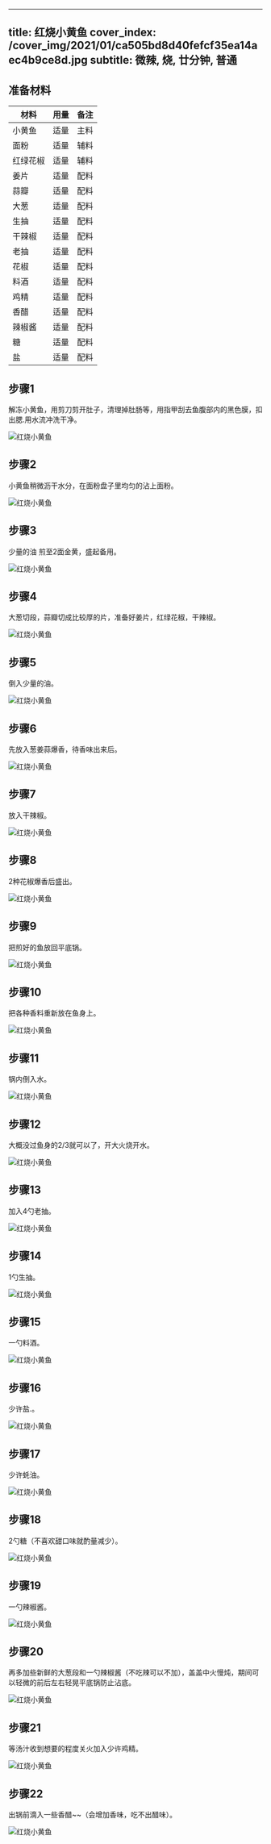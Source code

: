 
---
title: 红烧小黄鱼
cover_index: /cover_img/2021/01/ca505bd8d40fefcf35ea14aec4b9ce8d.jpg
subtitle: 微辣, 烧, 廿分钟, 普通
---

## 准备材料

| 材料     | 用量 | 备注|
| ------- | ----- | --- |
| 小黄鱼 | 适量| 主料 |
| 面粉 | 适量| 辅料 |
| 红绿花椒 | 适量| 辅料 |
| 姜片 | 适量| 配料 |
| 蒜瓣 | 适量| 配料 |
| 大葱 | 适量| 配料 |
| 生抽 | 适量| 配料 |
| 干辣椒 | 适量| 配料 |
| 老抽 | 适量| 配料 |
| 花椒 | 适量| 配料 |
| 料酒 | 适量| 配料 |
| 鸡精 | 适量| 配料 |
| 香醋 | 适量| 配料 |
| 辣椒酱 | 适量| 配料 |
| 糖 | 适量| 配料 |
| 盐 | 适量| 配料 |

## 步骤1

解冻小黄鱼，用剪刀剪开肚子，清理掉肚肠等，用指甲刮去鱼腹部内的黑色膜，扣出腮.用水流冲洗干净。

![红烧小黄鱼](https://i8.meishichina.com/attachment/recipe/201010/201010201713308.jpg?x-oss-process=style/p320) 

## 步骤2

小黄鱼稍微沥干水分，在面粉盘子里均匀的沾上面粉。

![红烧小黄鱼](https://i8.meishichina.com/attachment/recipe/201010/201010201713440.jpg?x-oss-process=style/p320) 

## 步骤3

少量的油 煎至2面金黄，盛起备用。

![红烧小黄鱼](https://i8.meishichina.com/attachment/recipe/201010/201010201713576.jpg?x-oss-process=style/p320) 

## 步骤4

大葱切段，蒜瓣切成比较厚的片，准备好姜片，红绿花椒，干辣椒。

![红烧小黄鱼](https://i8.meishichina.com/attachment/recipe/201010/201010201714284.jpg?x-oss-process=style/p320) 

## 步骤5

倒入少量的油。

![红烧小黄鱼](https://i8.meishichina.com/attachment/recipe/201010/201010201715499.jpg?x-oss-process=style/p320) 

## 步骤6

先放入葱姜蒜爆香，待香味出来后。

![红烧小黄鱼](https://i8.meishichina.com/attachment/recipe/201010/201010201716139.jpg?x-oss-process=style/p320) 

## 步骤7

放入干辣椒。

![红烧小黄鱼](https://i8.meishichina.com/attachment/recipe/201010/201010201717024.jpg?x-oss-process=style/p320) 

## 步骤8

2种花椒爆香后盛出。

![红烧小黄鱼](https://i8.meishichina.com/attachment/recipe/201010/201010201717208.jpg?x-oss-process=style/p320) 

## 步骤9

把煎好的鱼放回平底锅。

![红烧小黄鱼](https://i8.meishichina.com/attachment/recipe/201010/201010201718019.jpg?x-oss-process=style/p320) 

## 步骤10

把各种香料重新放在鱼身上。

![红烧小黄鱼](https://i8.meishichina.com/attachment/recipe/201010/201010201718186.jpg?x-oss-process=style/p320) 

## 步骤11

锅内倒入水。

![红烧小黄鱼](https://i8.meishichina.com/attachment/recipe/201010/201010201718358.jpg?x-oss-process=style/p320) 

## 步骤12

大概没过鱼身的2/3就可以了，开大火烧开水。

![红烧小黄鱼](https://i8.meishichina.com/attachment/recipe/201010/201010201718461.jpg?x-oss-process=style/p320) 

## 步骤13

加入4勺老抽。

![红烧小黄鱼](https://i8.meishichina.com/attachment/recipe/201010/201010201719162.jpg?x-oss-process=style/p320) 

## 步骤14

1勺生抽。

![红烧小黄鱼](https://i8.meishichina.com/attachment/recipe/201010/201010201720159.jpg?x-oss-process=style/p320) 

## 步骤15

一勺料酒。

![红烧小黄鱼](https://i8.meishichina.com/attachment/recipe/201010/201010201720291.jpg?x-oss-process=style/p320) 

## 步骤16

少许盐.。

![红烧小黄鱼](https://i8.meishichina.com/attachment/recipe/201010/201010201721116.jpg?x-oss-process=style/p320) 

## 步骤17

少许蚝油。

![红烧小黄鱼](https://i8.meishichina.com/attachment/recipe/201010/201010201721471.jpg?x-oss-process=style/p320) 

## 步骤18

2勺糖（不喜欢甜口味就酌量减少）。

![红烧小黄鱼](https://i8.meishichina.com/attachment/recipe/201010/201010201722103.jpg?x-oss-process=style/p320) 

## 步骤19

一勺辣椒酱。

![红烧小黄鱼](https://i8.meishichina.com/attachment/recipe/201010/201010201722289.jpg?x-oss-process=style/p320) 

## 步骤20

再多加些新鲜的大葱段和一勺辣椒酱（不吃辣可以不加），盖盖中火慢炖，期间可以轻微的前后左右轻晃平底锅防止沾底。

![红烧小黄鱼](https://i8.meishichina.com/attachment/recipe/201010/201010201723036.jpg?x-oss-process=style/p320) 

## 步骤21

等汤汁收到想要的程度关火加入少许鸡精。

![红烧小黄鱼](https://i8.meishichina.com/attachment/recipe/201010/201010201723174.jpg?x-oss-process=style/p320) 

## 步骤22

出锅前滴入一些香醋~~（会增加香味，吃不出醋味）。

![红烧小黄鱼](https://i8.meishichina.com/attachment/recipe/201010/201010201723336.jpg?x-oss-process=style/p320) 

